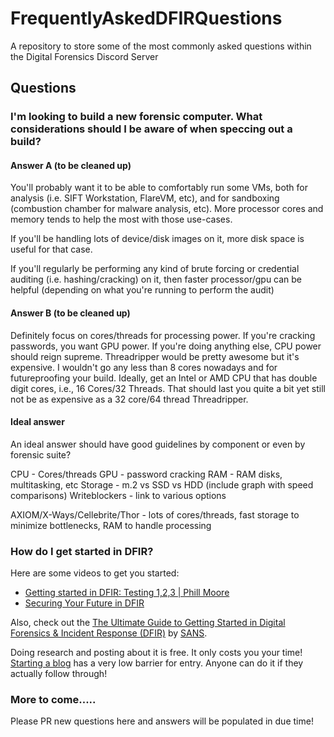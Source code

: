 # FrequentlyAskedDFIRQuestions

A repository to store some of the most commonly asked questions within the Digital Forensics Discord Server

## Questions

### I'm looking to build a new forensic computer. What considerations should I be aware of when speccing out a build?

#### Answer A (to be cleaned up)

You'll probably want it to be able to comfortably run some VMs, both for analysis (i.e. SIFT Workstation, FlareVM, etc), and for sandboxing (combustion chamber for malware analysis, etc).  More processor cores and memory tends to help the most with those use-cases.

If you'll be handling lots of device/disk images on it, more disk space is useful for that case.

If you'll regularly be performing any kind of brute forcing or credential auditing (i.e. hashing/cracking) on it, then faster processor/gpu can be helpful (depending on what you're running to perform the audit)

#### Answer B (to be cleaned up)

Definitely focus on cores/threads for processing power. If you're cracking passwords, you want GPU power. If you're doing anything else, CPU power should reign supreme. Threadripper would be pretty awesome but it's expensive. I wouldn't go any less than 8 cores nowadays and for futureproofing your build. Ideally, get an Intel or AMD CPU that has double digit cores, i.e., 16 Cores/32 Threads. That should last you quite a bit yet still not be as expensive as a 32 core/64 thread Threadripper.

#### Ideal answer

An ideal answer should have good guidelines by component or even by forensic suite?

CPU - Cores/threads
GPU - password cracking
RAM - RAM disks, multitasking, etc
Storage - m.2 vs SSD vs HDD (include graph with speed comparisons)
Writeblockers - link to various options

AXIOM/X-Ways/Cellebrite/Thor - lots of cores/threads, fast storage to minimize bottlenecks, RAM to handle processing

### How do I get started in DFIR?

Here are some videos to get you started:

* [Getting started in DFIR: Testing 1,2,3 | Phill Moore](https://youtu.be/-IUJnDs6rbE)
* [Securing Your Future in DFIR](https://www.youtube.com/watch?v=H-735uP9nFg)

Also, check out the [The Ultimate Guide to Getting Started in Digital Forensics & Incident Response (DFIR)](https://www.sans.org/white-papers/ultimate-guide-getting-started-digital-forensics-incident-response/) by [SANS](https://www.sans.org/). 

Doing research and posting about it is free. It only costs you your time! [Starting a blog](https://thisweekin4n6.com/starting-a-blog/) has a very low barrier for entry. Anyone can do it if they actually follow through!

### More to come.....

Please PR new questions here and answers will be populated in due time!
